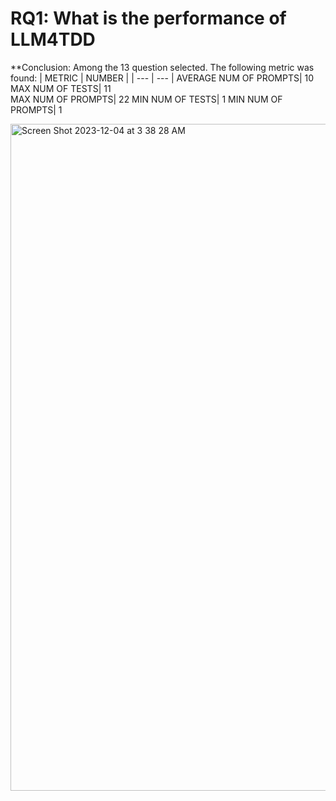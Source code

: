 # RQ1: What is the performance of LLM4TDD
**Conclusion: Among the 13 question selected. The following metric was found:
| METRIC | NUMBER |
| --- | --- |
AVERAGE NUM OF PROMPTS| 10
MAX	NUM OF TESTS| 11	
MAX NUM OF PROMPTS| 22
MIN	NUM OF TESTS| 1	
MIN NUM OF PROMPTS| 1

<img width="1067" alt="Screen Shot 2023-12-04 at 3 38 28 AM" src="https://github.com/SanyogitaPiya/Test-Driven-Development-with-LLM/assets/85206339/2c92c0ce-c54a-4564-81e4-e88c38f38651">
